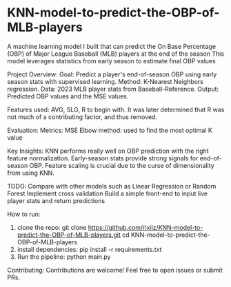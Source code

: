 # KNN-model-to-predict-the-OBP-of-MLB-players
A machine learning model I built that can predict the On Base Percentage (OBP) of Major League Baseball (MLB) players at the end of the season
This model leverages statistics from early season to estimate final OBP values

Project Overview: 
Goal: Predict a player's end-of-season OBP using early season stats with supervised learning.
Method: K-Nearest Neighbors regression.
Data: 2023 MLB player stats from Baseball-Reference.
Output: Predicted OBP values and the MSE values.

Features used:
AVG, SLG, R to begin with. It was later determined that R was not much of a contributing factor, and thus removed.

Evaluation:
Metrics: MSE
Elbow method: used to find the most optimal K value

Key Insights:
KNN performs really well on OBP prediction with the right feature normalization.
Early-season stats provide strong signals for end-of-season OBP.
Feature scaling is crucial due to the curse of dimensionality from using KNN.

TODO:
Compare with other models such as Linear Regression or Random Forest
Implement cross validation
Build a simple front-end to input live player stats and return predictions

How to run:
1. clone the repo: git clone https://github.com/rixiiz/KNN-model-to-predict-the-OBP-of-MLB-players.git   cd KNN-model-to-predict-the-OBP-of-MLB-players
2. install dependencies: pip install -r requirements.txt
3. Run the pipeline: python main.py

Contributing:
Contributions are welcome! Feel free to open issues or submit PRs.
